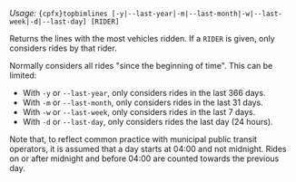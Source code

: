 *Usage:* `{cpfx}topbimlines [-y|--last-year|-m|--last-month|-w|--last-week|-d|--last-day] [RIDER]`

Returns the lines with the most vehicles ridden. If a `RIDER` is given, only considers rides by that rider.

Normally considers all rides "since the beginning of time". This can be limited:
* With `-y` or `--last-year`, only considers rides in the last 366 days.
* With `-m` or `--last-month`, only considers rides in the last 31 days.
* With `-w` or `--last-week`, only considers rides in the last 7 days.
* With `-d` or `--last-day`, only considers rides the last day (24 hours).

Note that, to reflect common practice with municipal public transit operators, it is assumed that a day starts at 04:00 and not midnight. Rides on or after midnight and before 04:00 are counted towards the previous day.
